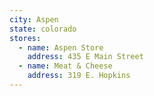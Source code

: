 ```yaml
---
city: Aspen
state: colorado
stores:
  - name: Aspen Store
    address: 435 E Main Street
  - name: Meat & Cheese
    address: 319 E. Hopkins
---
```

